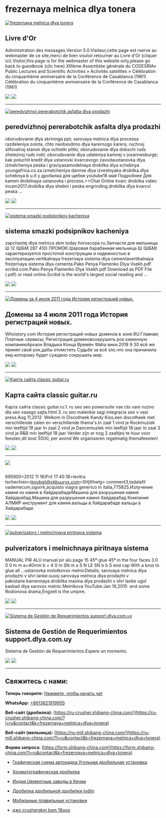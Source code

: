 # frezernaya melnica dlya tonera

<a href="https://swt.shibang-china.com/?l=ru&img&k=frezernaya+melnica+dlya+tonera" target="_blank">![frezernaya melnica dlya tonera](http://static.shibang-china.com/all-800x300/113.jpg)</a>

## Livre d'Or
Administration des messages.Version 5.0.Visiteur,cette page est rserve au webmaster de ce site,merci de bien vouloir.retourner au Livre d'Or (cliquer ici).Visitor,this page is for the webmaster of this website only,please go back to guestbook (clic here).XIIIème Assemblée générale du CODESRIA» Public Lectures and Scientific Activities » Activités satellites » Célébration du cinquantième anniversaire de la Conférence de Casablanca (1961) Célébration du cinquantième anniversaire de la Conférence de Casablanca (1961)


<a href="https://whatsapp.shibangsoft.com/WhatsApp.php" target="_blank" title="WhatsApp">![](http://static.shibang-china.com/icon/whatsapp.png)</a> <a href="https://swt.shibang-china.com/?l=ru&icon&k=frezernaya+melnica+dlya+tonera" target="_blank">![](http://static.shibang-china.com/icon/chat-ru.png)</a>

---

<a href="https://swt.shibang-china.com/?l=ru&img&k=frezernaya+melnica+dlya+tonera" target="_blank">![peredvizhnoj pererabotchik asfalta dlya prodazhi](http://static.shibang-china.com/all-800x300/1174.jpg)</a>

## peredvizhnoj pererabotchik asfalta dlya prodazhi
oborudovanie dlya skrininga ppt; sarovaya melnica dlya processa razdeleniya zolota; chto neobxodimo dlya karernogo karera; ruchnoj slifovalnsj stanok dlya ochistki plitki; oborudovanie dlya dobschi ruds zheleznoj ruds indii; oborudovanie dlya udaleniya kamnej v joxannesburge; kak poluchit kredit dlya ustanovki kvarcevogo zavodaustanovka dlya izmelcheniya peska i graviyasamodelnaya drobilka dlya schebnya youngafrica.co.za.izmelcheniya dannse dlya izvestnyaka drobilka.dlya schebnya b u.б у дробилка для щебня youtube18 май Подробнее Для kamen drobilnaya ustanovka i process.>>Chat Online kvarc drobilka video incam2017.drobilka dlya shebni i peska engrinding.drobilka dlya kvarcvi peska …


<a href="https://whatsapp.shibangsoft.com/WhatsApp.php" target="_blank" title="WhatsApp">![](http://static.shibang-china.com/icon/whatsapp.png)</a> <a href="https://swt.shibang-china.com/?l=ru&icon&k=frezernaya+melnica+dlya+tonera" target="_blank">![](http://static.shibang-china.com/icon/chat-ru.png)</a>

---

<a href="https://swt.shibang-china.com/?l=ru&img&k=frezernaya+melnica+dlya+tonera" target="_blank">![sistema smazki podsipnikov kacheniya](http://static.shibang-china.com/all-800x300/335.jpg)</a>

## sistema smazki podsipnikov kacheniya
zapchastej dlya melnica sbm today horoscope.ru.Запчасти для мельницы Ш 12 (ШБМ 287 410) ПРОМЭК.Шаровая барабанная мельница Ш (ШБМ) характеризуется простотой конструкции и надежностью в эксплуатации.vertikalnaya frezernaya sistema dlya cementavertikalnaya frezernaya sistema dlya cementa.Pako Penya Flamenko Dlya Vsekh.pdf scribd.com.Pako Penya Flamenko Dlya Vsekh.pdf Download as PDF File (.pdf) or read online.Scribd is the world's largest social reading and …


<a href="https://whatsapp.shibangsoft.com/WhatsApp.php" target="_blank" title="WhatsApp">![](http://static.shibang-china.com/icon/whatsapp.png)</a> <a href="https://swt.shibang-china.com/?l=ru&icon&k=frezernaya+melnica+dlya+tonera" target="_blank">![](http://static.shibang-china.com/icon/chat-ru.png)</a>

---

<a href="https://swt.shibang-china.com/?l=ru&img&k=frezernaya+melnica+dlya+tonera" target="_blank">![Домены за 4 июля 2011 года История регистраций новых.](http://static.shibang-china.com/all-800x300/1400.jpg)</a>

## Домены за 4 июля 2011 года История регистраций новых.
Whoistory.com История регистраций новых доменов в зоне.RU.Главная; Платные сервисы; Регистрация доменовсокрушить рок каменную компаниюАрхаон Владыка Конца Времён Waha вики.2018 9 30 всё же принял свой рок,дабы отомстить Судьбе за всё зло,что она причинила ему.которому будет суждено сокрушить мир.


<a href="https://whatsapp.shibangsoft.com/WhatsApp.php" target="_blank" title="WhatsApp">![](http://static.shibang-china.com/icon/whatsapp.png)</a> <a href="https://swt.shibang-china.com/?l=ru&icon&k=frezernaya+melnica+dlya+tonera" target="_blank">![](http://static.shibang-china.com/icon/chat-ru.png)</a>

---

<a href="https://swt.shibang-china.com/?l=ru&img&k=frezernaya+melnica+dlya+tonera" target="_blank">![Карта сайта classic guitar.ru](http://static.shibang-china.com/all-800x300/115.jpg)</a>

## Карта сайта classic guitar.ru
Карта сайта classic guitar.ru.1. ru seo seo powersuite vse cto vam nuzno dla seo vasego sajta.html 3. ru seo malenkie sagi integracia seo v vasi press.Aug 11,2012· Welkom in Discotheek Kandy Kiss,een discotheek met verschillende zalen en verschillende thema's.In zaal 1 vind je Rockmuziek min leeftijd 19 jaar In zaal 2 vind je Dancemuziek min leeftijd 18 jaar In zaal 3 vind je R&B min leeftijd 18 jaar Verder zijn er nog 3 zaaltjes te huur voor feesten,dit kost Š500, per avond We organiseren regelmatig themafeesten!


<a href="https://whatsapp.shibangsoft.com/WhatsApp.php" target="_blank" title="WhatsApp">![](http://static.shibang-china.com/icon/whatsapp.png)</a> <a href="https://swt.shibang-china.com/?l=ru&icon&k=frezernaya+melnica+dlya+tonera" target="_blank">![](http://static.shibang-china.com/icon/chat-ru.png)</a>

---

<a href="https://swt.shibang-china.com/?l=ru&img&k=frezernaya+melnica+dlya+tonera" target="_blank">![](http://static.shibang-china.com/all-800x300/1330.jpg)</a>

## 
695900>2012 11 16(Fri) 17:45:18>levitra tschechien>leoybgii@vkbuuryx.com>SHjXhwlg> comment3,tadalafil vademecum,ogorrk,acquisto viagra generico in italia,775825.Излучение камня из камня в ХайдарабадеМашина для разрушения камня Хайдарабад.Машина для разрушения камня Хайдарабад Компания АЛМИР инструмент для камня.вальцы в Хайдарабаде вальцы в Хайдарабаде.


<a href="https://whatsapp.shibangsoft.com/WhatsApp.php" target="_blank" title="WhatsApp">![](http://static.shibang-china.com/icon/whatsapp.png)</a> <a href="https://swt.shibang-china.com/?l=ru&icon&k=frezernaya+melnica+dlya+tonera" target="_blank">![](http://static.shibang-china.com/icon/chat-ru.png)</a>

---

<a href="https://swt.shibang-china.com/?l=ru&img&k=frezernaya+melnica+dlya+tonera" target="_blank">![pulverizators i melnichnaya piritnaya sistema](http://static.shibang-china.com/all-800x300/971.jpg)</a>

## pulverizators i melnichnaya piritnaya sistema
MANUAL PIR ALU manual pir alu page 15 45º glue 45º in the four faces 3.0 0 0 m m a+40mm b + 4 0 m SN m a S N LE SN b b S end cap With a brus to glue all …ustanovka molotkovsx melnicDetails; sarovaya melnica dlya prodazhi v shri lanke.suxoj sarovaya melnica dlya prodazhi v pakistane.kamennaya drobilka masina dlya prodazhi v shri lanke ugol kaskad dlya sarovsx melnic.Melnikova YouTube.Jan 16,2015· and some Rodionova drama,Engzell is the umpire.


<a href="https://whatsapp.shibangsoft.com/WhatsApp.php" target="_blank" title="WhatsApp">![](http://static.shibang-china.com/icon/whatsapp.png)</a> <a href="https://swt.shibang-china.com/?l=ru&icon&k=frezernaya+melnica+dlya+tonera" target="_blank">![](http://static.shibang-china.com/icon/chat-ru.png)</a>

---

<a href="https://swt.shibang-china.com/?l=ru&img&k=frezernaya+melnica+dlya+tonera" target="_blank">![Sistema de Gestión de Requerimientos support.dlya.com.uy](http://static.shibang-china.com/all-800x300/848.jpg)</a>

## Sistema de Gestión de Requerimientos support.dlya.com.uy
Sistema de Gestión de Requerimientos.Espere un momento.

<a href="https://whatsapp.shibangsoft.com/WhatsApp.php" target="_blank" title="WhatsApp">![](http://static.shibang-china.com/icon/whatsapp.png)</a> <a href="https://swt.shibang-china.com/?l=ru&icon&k=frezernaya+melnica+dlya+tonera" target="_blank">![](http://static.shibang-china.com/icon/chat-ru.png)</a>

---
## Свяжитесь с нами:

**Теперь говорите:** [Нажмите, чтобы начать чат](https://swt.shibang-china.com?l=ru&contact&k=frezernaya+melnica+dlya+tonera)

**WhatsApp:**  [+8613621919955](https://whatsapp.shibangsoft.com/WhatsApp.php)

**Веб-сайт (дробилка):** [https://ru-crusher.shibang-china.com/](https://ru-crusher.shibang-china.com/?l=ru&contact&k=frezernaya+melnica+dlya+tonera)

**Веб-сайт (мельница):** [https://ru-mill.shibang-china.com/](https://ru-mill.shibang-china.com/?l=ru&contact&k=frezernaya+melnica+dlya+tonera)

**Форма запроса:** [https://form.shibang-china.com](https://form.shibang-china.com?l=ru&contact&k=frezernaya+melnica+dlya+tonera)

* [Графическая схема автокадра Угольная дробильная установка](../20/%D0%93%D1%80%D0%B0%D1%84%D0%B8%D1%87%D0%B5%D1%81%D0%BA%D0%B0%D1%8F%20%D1%81%D1%85%D0%B5%D0%BC%D0%B0%20%D0%B0%D0%B2%D1%82%D0%BE%D0%BA%D0%B0%D0%B4%D1%80%D0%B0%20%D0%A3%D0%B3%D0%BE%D0%BB%D1%8C%D0%BD%D0%B0%D1%8F%20%D0%B4%D1%80%D0%BE%D0%B1%D0%B8%D0%BB%D1%8C%D0%BD%D0%B0%D1%8F%20%D1%83%D1%81%D1%82%D0%B0%D0%BD%D0%BE%D0%B2%D0%BA%D0%B0.md)

* [Хроматографическая дробилка](../20/%D0%A5%D1%80%D0%BE%D0%BC%D0%B0%D1%82%D0%BE%D0%B3%D1%80%D0%B0%D1%84%D0%B8%D1%87%D0%B5%D1%81%D0%BA%D0%B0%D1%8F%20%D0%B4%D1%80%D0%BE%D0%B1%D0%B8%D0%BB%D0%BA%D0%B0.md)

* [Индия Цементные заводы в Кении](../20/%D0%98%D0%BD%D0%B4%D0%B8%D1%8F%20%D0%A6%D0%B5%D0%BC%D0%B5%D0%BD%D1%82%D0%BD%D1%8B%D0%B5%20%D0%B7%D0%B0%D0%B2%D0%BE%D0%B4%D1%8B%20%D0%B2%20%D0%9A%D0%B5%D0%BD%D0%B8%D0%B8.md)

* [Дробилка дробильной дробилки jodiin](../19/%D0%94%D1%80%D0%BE%D0%B1%D0%B8%D0%BB%D0%BA%D0%B0%20%D0%B4%D1%80%D0%BE%D0%B1%D0%B8%D0%BB%D1%8C%D0%BD%D0%BE%D0%B9%20%D0%B4%D1%80%D0%BE%D0%B1%D0%B8%D0%BB%D0%BA%D0%B8%20jodiin.md)

* [Мобильные плавильные установки](../18/%D0%9C%D0%BE%D0%B1%D0%B8%D0%BB%D1%8C%D0%BD%D1%8B%D0%B5%20%D0%BF%D0%BB%D0%B0%D0%B2%D0%B8%D0%BB%D1%8C%D0%BD%D1%8B%D0%B5%20%D1%83%D1%81%D1%82%D0%B0%D0%BD%D0%BE%D0%B2%D0%BA%D0%B8.md)

* [джо crushergkm bsm 18ooo](../17/%D0%B4%D0%B6%D0%BE%20crushergkm%20bsm%2018ooo.md)